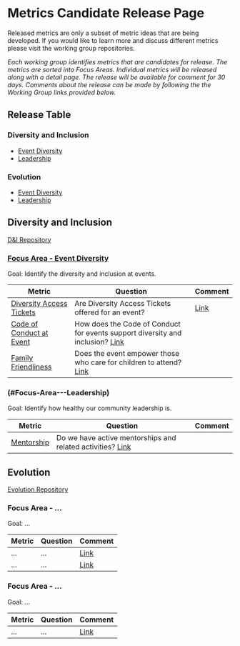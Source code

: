 # Metrics Candidate Release Page

Released metrics are only a subset of metric ideas that are being developed. If you would like to learn more and discuss different metrics please visit the working group repositories.

*Each working group identifies metrics that are candidates for release. The metrics are sorted into Focus Areas. Individual metrics will be released along with a detail page. The release will be available for comment for 30 days. Comments about the release can be made by following the the Working Group links provided below.*

## Release Table
### Diversity and Inclusion
* [Event Diversity](#Focus-Area---Event-Diversity)
* [Leadership](#Focus-Area---Leadership)
### Evolution
* [Event Diversity](#Focus-Area---Event-Diversity)
* [Leadership](#Focus-Area---Leadership)

## Diversity and Inclusion
[D&I Repository]()

### [Focus Area - Event Diversity](#Focus-Area---Event-Diversity)

Goal: Identify the diversity and inclusion at events.

| **Metric** | **Question** | **Comment**
|---|---|---|
[Diversity Access Tickets](https://chaoss.community/release-prototype-diversity-access-tickets/) | Are Diversity Access Tickets offered for an event? | [Link]()
[Code of Conduct at Event](https://chaoss.community/release-prototype-code-of-conduct-at-event/) | How does the Code of Conduct for events support diversity and inclusion? [Link]()
[Family Friendliness](https://chaoss.community/release-prototype-family-friendliness/) | Does the event empower those who care for children to attend? [Link]()

### (#Focus-Area---Leadership)

Goal: Identify how healthy our community leadership is.

**Metric** | **Question** |**Comment**
---|---|---|
[Mentorship](https://chaoss.community/release-prototype-mentorship/) | Do we have active mentorships and related activities? [Link]()


## Evolution
[Evolution Repository]()

### Focus Area - ...

Goal: ...

| **Metric** | **Question** | **Comment**
|---|---|---|
| ... | ... | [Link]()
| ... | ... | [Link]()

### Focus Area - ...

Goal: ...

| **Metric** | **Question** | **Comment**
|---|---|---|
| ... | ... | [Link]()
